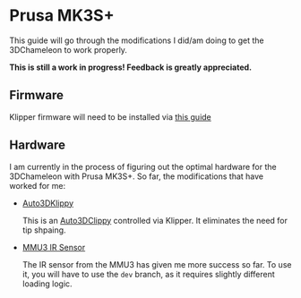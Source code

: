 # Prusa MK3S+

This guide will go through the modifications I did/am doing to get the 3DChameleon to work properly. 

**This is still a work in progress! Feedback is greatly appreciated.**

## Firmware

Klipper firmware will need to be installed via [this guide](https://github.com/dz0ny/klipper-prusa-mk3s)

## Hardware

I am currently in the process of figuring out the optimal hardware for the 3DChameleon with Prusa MK3S+. So far, the modifications that have worked for me:

- [Auto3DKlippy](auto3dklippy.md)

    This is an [Auto3DClippy](auto3dclippy.md) controlled via Klipper. It eliminates the need for tip shpaing.

- [MMU3 IR Sensor](https://www.printables.com/model/531604-mmu3-printable-parts)

    The IR sensor from the MMU3 has given me more success so far. To use it, you will have to use the `dev` branch, as it requires slightly different loading logic.
